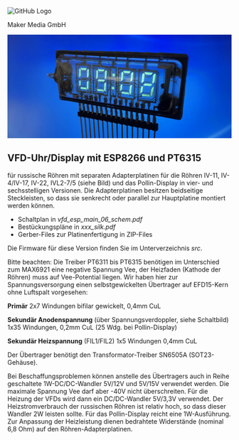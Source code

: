 
![GitHub Logo](http://www.heise.de/make/icons/make_logo.png)

Maker Media GmbH

![Aufmacher](https://github.com/MakeMagazinDE/Fluoreszenzdisplays/blob/main/vfd_pcb_pt6315_esp8266/ivl2-75.jpeg)

## VFD-Uhr/Display mit ESP8266 und PT6315

für russische Röhren mit separaten Adapterplatinen für die Röhren IV-11, IV-4/IV-17, IV-22, IVL2-7/5 (siehe Bild) und das Pollin-Display
in vier- und sechsstelligen Versionen. Die Adapterplatinen besitzen beidseitige Steckleisten, so dass sie senkrecht oder parallel zur Hauptplatine 
montiert werden können.

* Schaltplan in *vfd_esp_main_06_schem.pdf*
* Bestückungspläne in *xxx_silk.pdf*
* Gerber-Files zur Platinenfertigung in ZIP-Files

Die Firmware für diese Version finden Sie im Unterverzeichnis *src*.

Bitte beachten: Die Treiber PT6311 bis PT6315 benötigen im Unterschied zum MAX6921 eine negative Spannung Vee, der Heizfaden (Kathode der Röhren) muss auf Vee-Potential liegen. Wir haben hier zur Spannungsversorgung einen selbstgewickelten Übertrager auf EFD15-Kern ohne Luftspalt vorgesehen:

**Primär** 2x7 Windungen bifilar gewickelt, 0,4mm CuL

**Sekundär Anodenspannung** (über Spannungsverdoppler, siehe Schaltbild) 1x35 Windungen, 0,2mm CuL (25 Wdg. bei Pollin-Display)

**Sekundär Heizspannung** (FIL1/FIL2) 1x5 Windungen 0,4mm CuL

Der Übertrager benötigt den Transformator-Treiber SN6505A (SOT23-Gehäuse). 

Bei Beschaffungsproblemen können anstelle des Übertragers auch in Reihe geschaltete 1W-DC/DC-Wandler 5V/12V und 5V/15V verwendet werden. Die maximale Spannung Vee darf aber -40V nicht überschreiten. Für die Heizung der VFDs wird dann ein DC/DC-Wandler 5V/3,3V verwendet. Der Heizstromverbrauch der russischen Röhren ist relativ hoch, so dass dieser Wandler 2W leisten sollte. Für das Pollin-Display reicht eine 1W-Ausführung. Zur Anpassung der Heizleistung dienen bedrahtete Widerstände (nominal 6,8 Ohm) auf den Röhren-Adapterplatinen.

